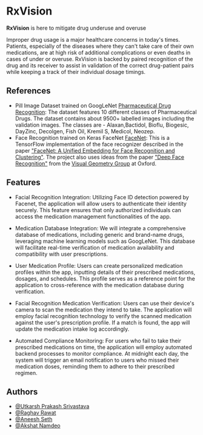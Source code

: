 
# RxVision

**RxVision** is here to mitigate drug underuse and overuse

Improper drug usage is a major healthcare concerns in today's times. Patients, especially of the diseases where they can't take care of their own medications, are at high risk of additional complications or even deaths in cases of under or overuse.  RxVision is backed by paired recognition of the drug and its receiver to assist in validation of the correct drug-patient pairs while keeping a track of their individual dosage timings. 



## References

- Pill Image Dataset trained on GoogLeNet [Pharmaceutical Drug Recognition](https://www.kaggle.com/datasets/gauravduttakiit/pharmaceutical-drug-recognition?select=train): The dataset features 10 different classes of Pharmaceutical Drugs. The dataset contains about 9500+ labelled images including the validation images. The classes are - Alaxan,Bactidol, Bioflu, Biogesic, DayZinc, Decolgen, Fish Oil, Kremil S, Medicol, Neozep.
- Face Recognition trained on Keras FaceNet [FaceNet](https://github.com/davidsandberg/facenet):  This is a TensorFlow implementation of the face recognizer described in the paper
["FaceNet: A Unified Embedding for Face Recognition and Clustering"](http://arxiv.org/abs/1503.03832). The project also uses ideas from the paper ["Deep Face Recognition"](http://www.robots.ox.ac.uk/~vgg/publications/2015/Parkhi15/parkhi15.pdf) from the [Visual Geometry Group](http://www.robots.ox.ac.uk/~vgg/) at Oxford.


## Features


- Facial Recognition Integration:
Utilizing Face ID detection powered by Facenet, the application will allow users to authenticate their identity securely. This feature ensures that only authorized individuals can access the medication management functionalities of the app.


- Medication Database Integration:
We will integrate a comprehensive database of medications, including generic and brand-name drugs, leveraging machine learning models such as GoogLeNet. This database will facilitate real-time verification of medication availability and compatibility with user prescriptions.


- User Medication Profile:
Users can create personalized medication profiles within the app, inputting details of their prescribed medications, dosages, and schedules. This profile serves as a reference point for the application to cross-reference with the medication database during verification.


- Facial Recognition Medication Verification:
Users can use their device's camera to scan the medication they intend to take. The application will employ facial recognition technology to verify the scanned medication against the user's prescription profile. If a match is found, the app will update the medication intake log accordingly.


- Automated Compliance Monitoring:
For users who fail to take their prescribed medications on time, the application will employ automated backend processes to monitor compliance. At midnight each day, the system will trigger an email notification to users who missed their medication doses, reminding them to adhere to their prescribed regimen.


## Authors

- [@Utkarsh Prakash Srivastava](https://www.github.com/utkarsh231)
- [@Raghav Rawat](https://github.com/rawatraghav)
- [@Aneesh Seth](https://github.com/aneeshseth)
- [@Akshat Namdeo](https://github.com/itsak610)



